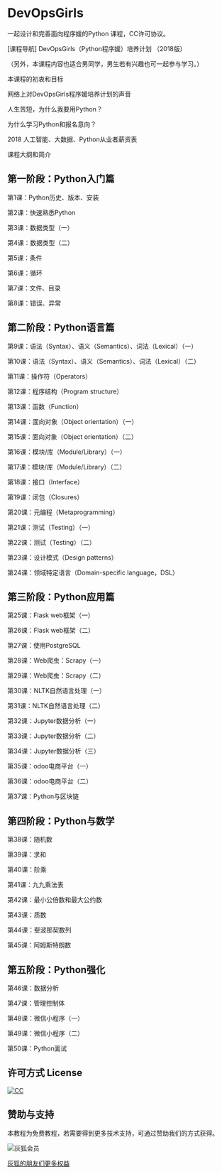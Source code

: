 # DevOpsGirls

一起设计和完善面向程序媛的Python 课程，CC许可协议。

[课程导航] DevOpsGirls（Python程序媛）培养计划 （2018版）

（另外，本课程内容也适合男同学，男生若有兴趣也可一起参与学习。）

本课程的初衷和目标

网络上对DevOpsGirls程序媛培养计划的声音

人生苦短，为什么我要用Python？

为什么学习Python和报名意向？

2018 人工智能、大数据、Python从业者薪资表

课程大纲和简介

## 第一阶段：Python入门篇

第1课：Python历史、版本、安装

第2课：快速熟悉Python

第3课：数据类型（一）

第4课：数据类型（二）

第5课：条件

第6课：循环

第7课：文件、目录

第8课：错误、异常

## 第二阶段：Python语言篇

第9课：语法（Syntax）、语义（Semantics）、词法（Lexical）（一）

第10课：语法（Syntax）、语义（Semantics）、词法（Lexical）（二）

第11课：操作符（Operators）

第12课：程序结构（Program structure）

第13课：函数（Function）

第14课：面向对象（Object orientation）（一）

第15课：面向对象（Object orientation）（二）

第16课：模块/库（Module/Library）（一）

第17课：模块/库（Module/Library）（二）

第18课：接口（Interface）

第19课：闭包（Closures）

第20课：元编程（Metaprogramming）

第21课：测试（Testing）（一）

第22课：测试（Testing）（二）

第23课：设计模式（Design patterns）

第24课：领域特定语言（Domain-specific language，DSL）

## 第三阶段：Python应用篇

第25课：Flask web框架（一）

第26课：Flask web框架（二）

第27课：使用PostgreSQL

第28课：Web爬虫：Scrapy（一）

第29课：Web爬虫：Scrapy（二）

第30课：NLTK自然语言处理（一）

第31课：NLTK自然语言处理（二）

第32课：Jupyter数据分析（一）

第33课：Jupyter数据分析（二）

第34课：Jupyter数据分析（三）

第35课：odoo电商平台（一）

第36课：odoo电商平台（二）

第37课：Python与区块链

## 第四阶段：Python与数学

第38课：随机数

第39课：求和

第40课：阶乘

第41课：九九乘法表

第42课：最小公倍数和最大公约数

第43课：质数

第44课：斐波那契数列

第45课：阿姆斯特朗数

## 第五阶段：Python强化

第46课：数据分析

第47课：管理控制体

第48课：微信小程序（一）

第49课：微信小程序（二）

第50课：Python面试

## 许可方式 License

 [![CC](http://wiki.huihoo.com/images/4/4e/CC-BY-SA_3.0-88x31.png)](http://wiki.huihoo.com/wiki/CC-BY-SA_3.0)
 
## 赞助与支持
本教程为免费教程，若需要得到更多技术支持，可通过赞助我们的方式获得。

![灰狐会员](http://wiki.huihoo.com/images/2/25/Zsxq.jpg)

[灰狐的朋友们更多权益](https://wiki.huihoo.com/wiki/%E7%81%B0%E7%8B%90%E4%BC%9A%E5%91%98)
